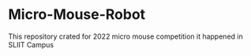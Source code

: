 # Micro-Mouse-Robot
This repository crated for 2022 micro mouse competition it happened  in SLIIT Campus 
